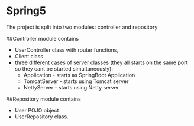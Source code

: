 # Spring5

The project is split into two modules: controller and repository

##Controller module contains

- UserController class with router functions,
- Client class
- three different cases of server classes (they all starts on the same port so they cant be started simultaneously):
    - Application - starts as SpringBoot Application
    - TomcatServer - starts using Tomcat server
    - NettyServer - starts using Netty server

##Repository module contains

- User POJO object
- UserRepository class.


